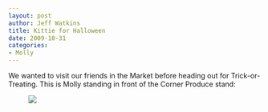 ```yaml
--- 
layout: post
author: Jeff Watkins
title: Kittie for Halloween
date: 2009-10-31
categories: 
- Molly
---
```


We wanted to visit our friends in the Market before heading out for Trick-or-Treating. This is Molly standing in front of the Corner Produce stand:

<figure><a href="http://www.flickr.com/photos/jeffwatkins/5992859058/" title="IMG_0309 by jeffwatkins, on Flickr"><img src="http://farm7.static.flickr.com/6030/5992859058_fffca2971e.jpg"></a></figure>